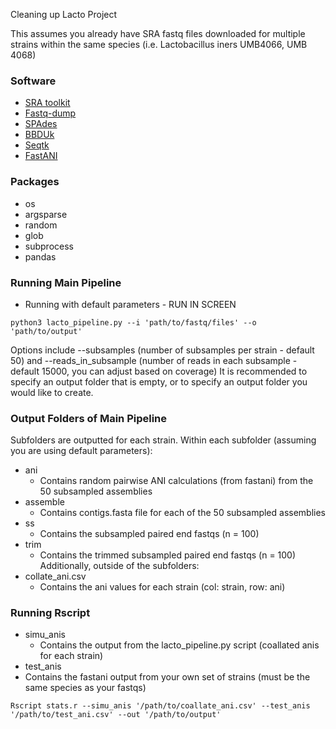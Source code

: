 Cleaning up Lacto Project

This assumes you already have SRA fastq files downloaded for multiple strains within the same species (i.e. Lactobacillus iners UMB4066, UMB 4068)

### Software

* [SRA toolkit](https://github.com/ncbi/sra-tools) 
* [Fastq-dump](https://rnnh.github.io/bioinfo-notebook/docs/fastq-dump.html)
* [SPAdes](https://github.com/ablab/spades)
* [BBDUk](https://github.com/BioInfoTools/BBMap/blob/master/sh/bbduk.sh)
* [Seqtk](https://github.com/lh3/seqtk)
* [FastANI](https://github.com/ParBLiSS/FastANI)


### Packages
* os
* argsparse
* random
* glob
* subprocess
* pandas

### Running Main Pipeline
* Running with default parameters - RUN IN SCREEN
 ```
 python3 lacto_pipeline.py --i 'path/to/fastq/files' --o 'path/to/output'
 ```
Options include --subsamples (number of subsamples per strain - default 50) and --reads_in_subsample (number of reads in each subsample - default 15000, you can adjust based on coverage)
It is recommended to specify an output folder that is empty, or to specify an output folder you would like to create.

### Output Folders of Main Pipeline
Subfolders are outputted for each strain. Within each subfolder (assuming you are using default parameters):
* ani
  * Contains random pairwise ANI calculations (from fastani) from the 50 subsampled assemblies 
* assemble
  * Contains contigs.fasta file for each of the 50 subsampled assemblies
* ss
  * Contains the subsampled paired end fastqs (n = 100) 
* trim
  * Contains the trimmed subsampled paired end fastqs (n = 100)
Additionally, outside of the subfolders:
* collate_ani.csv
  * Contains the ani values for each strain (col: strain, row: ani)
 
### Running Rscript
* simu_anis
  * Contains the output from the lacto_pipeline.py script (coallated anis for each strain)
*  test_anis
  * Contains the fastani output from your own set of strains (must be the same species as your fastqs) 
 ```
 Rscript stats.r --simu_anis '/path/to/coallate_ani.csv' --test_anis '/path/to/test_ani.csv' --out '/path/to/output'
 ```
 
